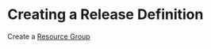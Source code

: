 ﻿<!-- 
<metadata>
    <summary value="Creating project"/>
    <title value="Create a VSTS Rolling Build Definition."/>
    <order value="4"/>
</metadata>
-->

# Creating a Release Definition




Create a [Resource Group](https://docs.microsoft.com/en-us/azure/azure-resource-manager/resource-group-overview#resource-groups)